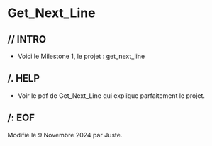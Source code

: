 # Get_Next_Line

## // INTRO

* Voici le Milestone 1, le projet : get_next_line 

## /. HELP

* Voir le pdf de Get_Next_Line qui explique parfaitement le projet.

##	/: EOF

Modifié le 9 Novembre 2024 par Juste.<br>
